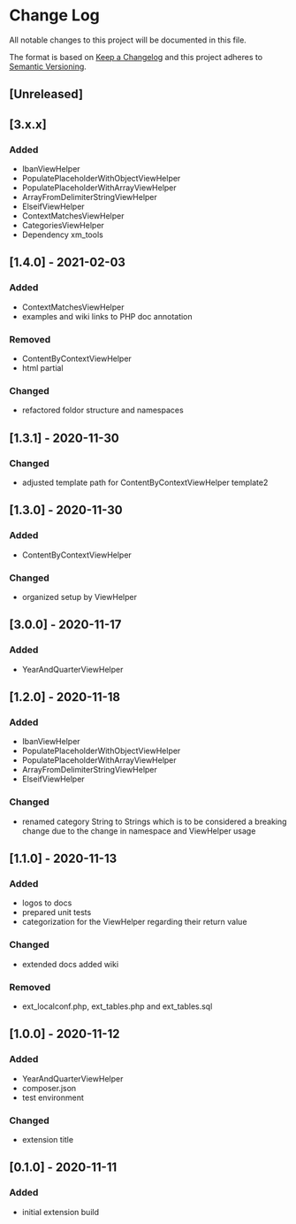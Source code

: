 # Change Log
All notable changes to this project will be documented in this file.

The format is based on [Keep a Changelog](http://keepachangelog.com/en/1.0.0/)
and this project adheres to [Semantic Versioning](http://semver.org/spec/v2.0.0.html).

## [Unreleased]

## [3.x.x]
### Added
- IbanViewHelper
- PopulatePlaceholderWithObjectViewHelper
- PopulatePlaceholderWithArrayViewHelper
- ArrayFromDelimiterStringViewHelper
- ElseifViewHelper
- ContextMatchesViewHelper
- CategoriesViewHelper
- Dependency xm_tools

## [1.4.0] - 2021-02-03
### Added
- ContextMatchesViewHelper
- examples and wiki links to PHP doc annotation

### Removed
- ContentByContextViewHelper
- html partial

### Changed
- refactored foldor structure and namespaces

## [1.3.1] - 2020-11-30
### Changed
- adjusted template path for ContentByContextViewHelper template2

## [1.3.0] - 2020-11-30
### Added
- ContentByContextViewHelper

### Changed
- organized setup by ViewHelper

## [3.0.0] - 2020-11-17
### Added
- YearAndQuarterViewHelper

## [1.2.0] - 2020-11-18
### Added
- IbanViewHelper
- PopulatePlaceholderWithObjectViewHelper
- PopulatePlaceholderWithArrayViewHelper
- ArrayFromDelimiterStringViewHelper
- ElseifViewHelper

### Changed
- renamed category String to Strings which is to be considered a breaking change due to the change in namespace and ViewHelper usage

## [1.1.0] - 2020-11-13
### Added
- logos to docs
- prepared unit tests
- categorization for the ViewHelper regarding their return value

### Changed
- extended docs added wiki

### Removed
- ext_localconf.php, ext_tables.php and ext_tables.sql

## [1.0.0] - 2020-11-12
### Added
- YearAndQuarterViewHelper
- composer.json
- test environment

### Changed
- extension title

## [0.1.0] - 2020-11-11
### Added
- initial extension build

